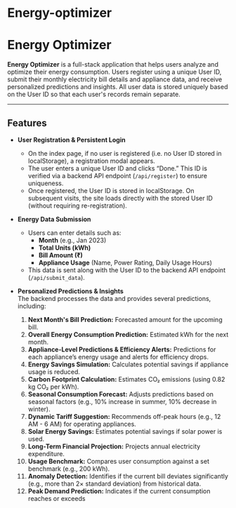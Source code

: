 # Energy-optimizer
# Energy Optimizer

**Energy Optimizer** is a full-stack application that helps users analyze and optimize their energy consumption. Users register using a unique User ID, submit their monthly electricity bill details and appliance data, and receive personalized predictions and insights. All user data is stored uniquely based on the User ID so that each user's records remain separate.

---

## Features

- **User Registration & Persistent Login**  
  - On the index page, if no user is registered (i.e. no User ID stored in localStorage), a registration modal appears.
  - The user enters a unique User ID and clicks “Done.” This ID is verified via a backend API endpoint (`/api/register`) to ensure uniqueness.
  - Once registered, the User ID is stored in localStorage. On subsequent visits, the site loads directly with the stored User ID (without requiring re-registration).

- **Energy Data Submission**  
  - Users can enter details such as:
    - **Month** (e.g., Jan 2023)
    - **Total Units (kWh)**
    - **Bill Amount (₹)**
    - **Appliance Usage** (Name, Power Rating, Daily Usage Hours)
  - This data is sent along with the User ID to the backend API endpoint (`/api/submit_data`).

- **Personalized Predictions & Insights**  
  The backend processes the data and provides several predictions, including:
  1. **Next Month's Bill Prediction:** Forecasted amount for the upcoming bill.
  2. **Overall Energy Consumption Prediction:** Estimated kWh for the next month.
  3. **Appliance-Level Predictions & Efficiency Alerts:** Predictions for each appliance’s energy usage and alerts for efficiency drops.
  4. **Energy Savings Simulation:** Calculates potential savings if appliance usage is reduced.
  5. **Carbon Footprint Calculation:** Estimates CO₂ emissions (using 0.82 kg CO₂ per kWh).
  6. **Seasonal Consumption Forecast:** Adjusts predictions based on seasonal factors (e.g., 10% increase in summer, 10% decrease in winter).
  7. **Dynamic Tariff Suggestion:** Recommends off-peak hours (e.g., 12 AM - 6 AM) for operating appliances.
  8. **Solar Energy Savings:** Estimates potential savings if solar power is used.
  9. **Long-Term Financial Projection:** Projects annual electricity expenditure.
  10. **Usage Benchmark:** Compares user consumption against a set benchmark (e.g., 200 kWh).
  11. **Anomaly Detection:** Identifies if the current bill deviates significantly (e.g., more than 2× standard deviation) from historical data.
  12. **Peak Demand Prediction:** Indicates if the current consumption reaches or exceeds
